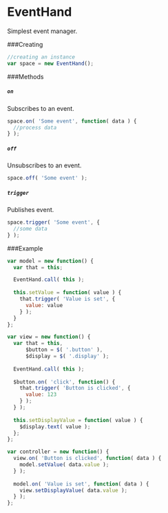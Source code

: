 # EventHand
Simplest event manager.

###Creating

```javascript
//creating an instance
var space = new EventHand();
```

###Methods

##### `on`

Subscribes to an event.
```javascript
space.on( 'Some event', function( data ) {
  //process data
} );
```

##### `off`

Unsubscribes to an event.
```javascript
space.off( 'Some event' );
```

##### `trigger`

Publishes event.
```javascript
space.trigger( 'Some event', {
  //some data
} );
```

###Example
```javascript
var model = new function() {
  var that = this;

  EventHand.call( this );
  
  this.setValue = function( value ) {
    that.trigger( 'Value is set', {
      value: value
    } );
  }
};

var view = new function() {
  var that = this,
      $button = $( '.button' ),
      $display = $( '.display' );
      
  EventHand.call( this );
  
  $button.on( 'click', function() {
    that.trigger( 'Button is clicked', {
      value: 123
    } );
  } );
  
  this.setDisplayValue = function( value ) {
    $display.text( value );
  };
};

var controller = new function() {
  view.on( 'Button is clicked', function( data ) {
    model.setValue( data.value );
  } );
  
  model.on( 'Value is set', function( data ) {
    view.setDisplayValue( data.value );
  } );
};
```
